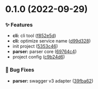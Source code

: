 # 0.1.0 (2022-09-29)


### ✨ Features

* **cli:** cli tool ([f852e5d](https://github.com/kcfe/swet/commit/f852e5d18477ee584a3b80c6d96f25943b57ea5e))
* **cli:** optimize service name ([d99d328](https://github.com/kcfe/swet/commit/d99d328946c9bd4a0860008207c4dd7b7e513fb0))
* init project ([5353c46](https://github.com/kcfe/swet/commit/5353c467ffcb011de7843fd28f7e2b566bcf4df6))
* **parser:** parser core ([69764c4](https://github.com/kcfe/swet/commit/69764c4f65283e62feb41100866ec7a45e02496a))
* project config ([c9b24d6](https://github.com/kcfe/swet/commit/c9b24d6e1ecc14461ff97c3870296d2564b5c605))


### 🐛 Bug Fixes

* **parser:** swagger v3 adapter ([39fba62](https://github.com/kcfe/swet/commit/39fba62cdc161f586a916c492e9ea728127041ff))



